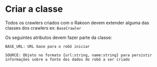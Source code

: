 # Criar a classe

Todos os crawlers criados com o Rakoon devem extender alguma das classes dos crawlers ex: `BaseCrawler`

Os seguintes atributos devem fazer parte da classe:

`BASE_URL: URL base para o robô iniciar`

`SOURCE: Objeto no formato {url:string, name:string} para persistir informações sobre a fonte dos dados do robô a ser criado`



